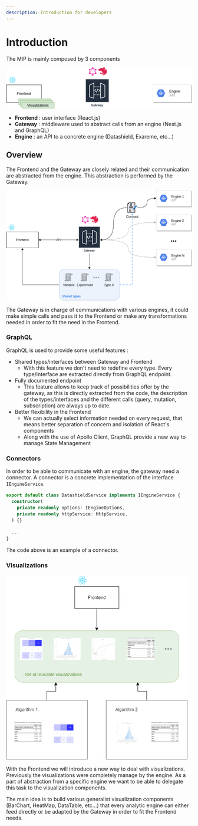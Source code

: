 ```yaml
---
description: Introduction for developers
---
```


# Introduction

The MIP is mainly composed by 3 components

![](<../../.gitbook/assets/components.drawio (1).png>)

* **Frontend** : user interface (React.js)
* **Gateway** : middleware used to abstract calls from an engine (Nest.js and GraphQL)
* **Engine** : an API to a concrete engine (Datashield, Exareme, etc...)

## Overview

The Frontend and the Gateway are closely related and their communication are abstracted from the engine. This abstraction is performed by the Gateway.

![](../../.gitbook/assets/overview.png)

The Gateway is in charge of communications with various engines, it could make simple calls and pass it to the Frontend or make any transformations needed in order to fit the need in the Frontend.

### GraphQL

GraphQL is used to provide some useful features :

* Shared types/interfaces between Gateway and Frontend
  * With this feature we don't need to redefine every type. Every type/interface are extracted directly from GraphQL endpoint.
* Fully documented endpoint
  * This feature allows to keep track of possibilities offer by the gateway, as this is directly extracted from the code, the description of the types/interfaces and the different calls (query, mutation, subscription) are always up to date.
* Better flexibility in the Frontend
  * We can actually select information needed on every request, that means better separation of concern and isolation of React's components
  * Along with the use of Apollo Client, GraphQL provide a new way to manage State Management

### Connectors

In order to be able to communicate with an engine, the gateway need a connector. A connector is a concrete implementation of the interface `IEngineService`.

```typescript
export default class DatashieldService implements IEngineService {
  constructor(
    private readonly options: IEngineOptions,
    private readonly httpService: HttpService,
  ) {}

  ...
}
```

The code above is an example of a connector.

### Visualizations

![](<../../.gitbook/assets/visualizations (1).png>)

With the Frontend we will introduce a new way to deal with visualizations. Previously the visualizations were completely manage by the engine. As a part of abstraction from a specific engine we want to be able to delegate this task to the visualization components.

The main idea is to build various generalist visualization components (BarChart, HeatMap, DataTable, etc...) that every analytic engine can either feed directly or be adapted by the Gateway in order to fit the Frontend needs.
